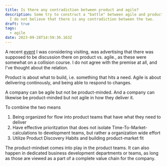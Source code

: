 ```yaml
---
title: Is there any contradiction between product and agile?
description: Some try to construct a "battle" between agile and product-mindset.
  I do not believe that there is any contradiction between the two.
draft: true
tags:
  - agile
date: 2023-09-28T14:59:36.163Z
---
```



A recent [event](https://www.meetup.com/smidig/events/295796327) I was considering visiting, was advertising that there was supposed to be discussion there on product vs. agile., as these were somewhat on a collision course. I do not agree with the premise at all, and I've thought about the relation. 

Product is about what to build, i.e. something that hits a need.
Agile is about delivering continously, and being able to respond to changes.

A company can be agile but not be product-minded.
And a company can likewise be product-minded but not agile in how they deliver it. 

To combine the two means
1. Being organized for flow into product teams that have what they need to deliver 
2. Have effective prioritzation that does not isolate Time-To-Market-calculations to  development teams, but rather a organization wide effort
3. Utilize Product Discovery Habits and building product-market fit

The product-mindset comes into play in the product teams. It can also happen in dedicated business development departments or teams, as long as those are viewed as a part of a complete value chain for the company. 
